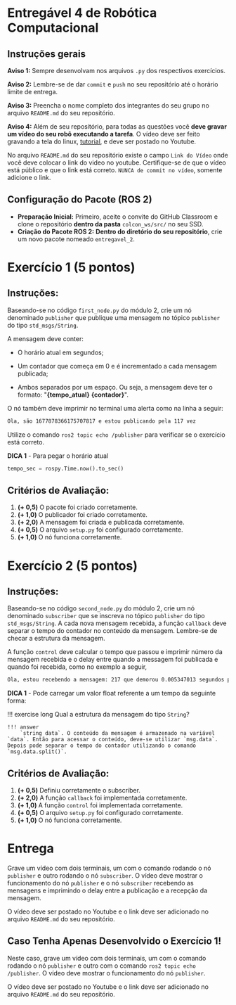 # Entregável 4 de Robótica Computacional

## Instruções gerais

**Aviso 1:** Sempre desenvolvam nos arquivos `.py` dos respectivos exercícios.

**Aviso 2:** Lembre-se de dar `commit` e `push` no seu repositório até o horário limite de entrega.

**Aviso 3:** Preencha o nome completo dos integrantes do seu grupo no arquivo `README.md` do seu repositório.

**Aviso 4:** Além de seu repositório, para todas as questões você **deve gravar um vídeo do seu robô executando a tarefa**. O vídeo deve ser feito gravando a tela do linux, [tutorial](https://insper.github.io/robotica-computacional/screen_record/), e deve ser postado no Youtube. 

No arquivo `README.md` do seu repositório existe o campo `Link do Vídeo` onde você deve colocar o link do video no youtube. Certifique-se de que o vídeo está público e que o link está correto. `NUNCA de commit no vídeo`, somente adicione o link.

## Configuração do Pacote (ROS 2)

- **Preparação Inicial:** Primeiro, aceite o convite do GitHub Classroom e clone o repositório **dentro da pasta** `colcon_ws/src/` no seu SSD.
- **Criação do Pacote ROS 2:** **Dentro do diretório do seu repositório**, crie um novo pacote nomeado `entregavel_2`.

# Exercício 1 (5 pontos)

## Instruções:
Baseando-se no código `first_node.py` do módulo 2, crie um nó denominado `publisher` que publique uma mensagem no tópico `publisher` do tipo `std_msgs/String`. 

A mensagem deve conter:

* O horário atual em segundos;

* Um contador que começa em 0 e é incrementado a cada mensagem publicada;

* Ambos separados por um espaço. Ou seja, a mensagem deve ter o formato: "**{tempo_atual}** **{contador}**".

O nó também deve imprimir no terminal uma alerta como na linha a seguir:

```bash
Ola, são 1677878366175707817 e estou publicando pela 117 vez
```

Utilize o comando `ros2 topic echo /publisher` para verificar se o exercício está correto.

**DICA 1** - Para pegar o horário atual
```python 
tempo_sec = rospy.Time.now().to_sec()
```
## Critérios de Avaliação:
1. **(+ 0,5)** O pacote foi criado corretamente.
2. **(+ 1,0)** O publicador foi criado corretamente.
4. **(+ 2,0)** A mensagem foi criada e publicada corretamente.
5. **(+ 0,5)** O arquivo `setup.py` foi configurado corretamente.
6. **(+ 1,0)** O nó funciona corretamente.


# Exercício 2 (5 pontos)

## Instruções:
Baseando-se no código `second_node.py` do módulo 2, crie um nó denominado `subscriber` que se inscreva no tópico `publisher` do tipo `std_msgs/String`. A cada nova mensagem recebida, a função `callback` deve separar o tempo do contador no conteúdo da mensagem. Lembre-se de checar a estrutura da mensagem.

A função `control` deve calcular o tempo que passou e imprimir número da mensagem recebida e o delay entre quando a messagem foi publicada e quando foi recebida, como no exemplo a seguir,

```bash
Ola, estou recebendo a mensagem: 217 que demorou 0.005347013 segundos para ser recebida
```

**DICA 1** - Pode carregar um valor float referente a um tempo da seguinte forma:

!!! exercise long 
    Qual a estrutura da mensagem do tipo `String`?

    !!! answer
        `string data`. O conteúdo da mensagem é armazenado na variável `data`. Então para acessar o conteúdo, deve-se utilizar `msg.data`. Depois pode separar o tempo do contador utilizando o comando `msg.data.split()`.

## Critérios de Avaliação:
1. **(+ 0,5)** Definiu corretamente o subscriber.
2. **(+ 2,0)** A função `callback` foi implementada corretamente.
3. **(+ 1,0)** A função `control` foi implementada corretamente.
4. **(+ 0,5)** O arquivo `setup.py` foi configurado corretamente.
5. **(+ 1,0)** O nó funciona corretamente.

# Entrega
Grave um vídeo com dois terminais, um com o comando rodando o nó `publisher` e outro rodando o nó `subscriber`. O vídeo deve mostrar o funcionamento do nó `publisher` e o nó `subscriber` recebendo as mensagens e imprimindo o delay entre a publicação e a recepção da mensagem.

O vídeo deve ser postado no Youtube e o link deve ser adicionado no arquivo `README.md` do seu repositório.

## Caso Tenha Apenas Desenvolvido o Exercício 1!

Neste caso, grave um vídeo com dois terminais, um com o comando rodando o nó `publisher` e outro com o comando `ros2 topic echo /publisher`. O vídeo deve mostrar o funcionamento do nó `publisher`.

O vídeo deve ser postado no Youtube e o link deve ser adicionado no arquivo `README.md` do seu repositório.

